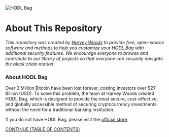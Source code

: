 ![HODL Bag](https://static.wixstatic.com/media/0b1a7c_287d05942acd434a8ae4a7cbc0ead615~mv2.jpg/v1/fill/w_301,h_344,al_c,q_80,usm_0.66_1.00_0.01/0b1a7c_287d05942acd434a8ae4a7cbc0ead615~mv2.webp)

# About This Repository
<i>This repository was created by [Harvey Woods](https://www.harveywoods.io) to provide free, open-source software and methods to help you customize your [HODL Bag](https://www.harveywoods.io/product-page) with additional security features. We encourage everyone to browse and contribute to our library of projects so that everyone can securely navigate the block chain market.</i>

### About HODL Bag
Over 3 Million Bitcoin have been lost forever, costing investors over $27 Billion (USD). To solve this problem, the team at Harvey Woods created HODL Bag, which is designed to provide the most secure, cost-effective, and globally accessible method of securing cryptocurrency investments without the need for a traditional banking institution.

If you do not have HODL Bag, please visit the [official store](https://www.harveywoods.io/product-page).

[CONTINUE (TABLE OF CONTENTS)](https://github.com/HarveyWoods/The-HODL-Bag/blob/master/Table%20of%20Contents.md)
